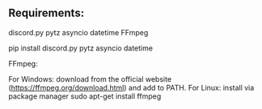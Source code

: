 Requirements:
--------------------------------------------
discord.py
pytz
asyncio
datetime
FFmpeg

pip install discord.py pytz asyncio datetime

FFmpeg:

For Windows: download from the official website (https://ffmpeg.org/download.html) and add to PATH.
For Linux: install via package manager sudo apt-get install ffmpeg

